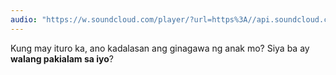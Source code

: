 ```yaml
---
audio: "https://w.soundcloud.com/player/?url=https%3A//api.soundcloud.com/tracks/1406164945%3Fsecret_token%3Ds-MoXkmAiVaZu&color=%23ff5500&auto_play=true&hide_related=false&show_comments=true&show_user=true&show_reposts=false&show_teaser=true&visual=true"
---
```


Kung may ituro ka, ano kadalasan ang ginagawa ng anak mo? Siya ba ay <strong>walang pakialam sa iyo</strong>?